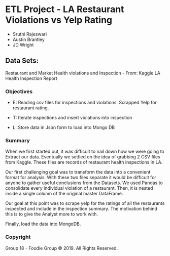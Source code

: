 # ETL Project - LA Restaurant Violations vs Yelp Rating

* Sruthi Rajeswari
* Austin Brantley
* JD Wright


## Data Sets:
Restaurant and Market Health violations and Inspection - From: Kaggle
LA Health Inspection Report



### Objectives
* E: Reading csv files for inspections and violations. Scrapped Yelp for restaurant rating.

* T: Iterate inspections and insert violations into inspection

* L: Store data in Json form to load into Mongo DB


### Summary
When we first started out, it was difficult to nail down how we were going to Extract our data. Eventually we settled on the idea of grabbing 2 CSV files from Kaggle. These files are records of restaurant health inspections in LA.

Our first challenging goal was to transform the data into a convenient format for analysis. With these two files separate it would be difficult for anyone to gather useful conclusions from the Datasets. We used Pandas to consolidate every individual violation of a restaurant. Then, it is nested inside a single column of the original master DataFrame.

Our goal at this point was to scrape yelp for the ratings of all the restaurants inspected and include in the inspection summary. The motivation behind this is to give the Analyst more to work with.

Finally, load the data into MongoDB. 

### Copyright

Group 18 - Foodie Group © 2019. All Rights Reserved.